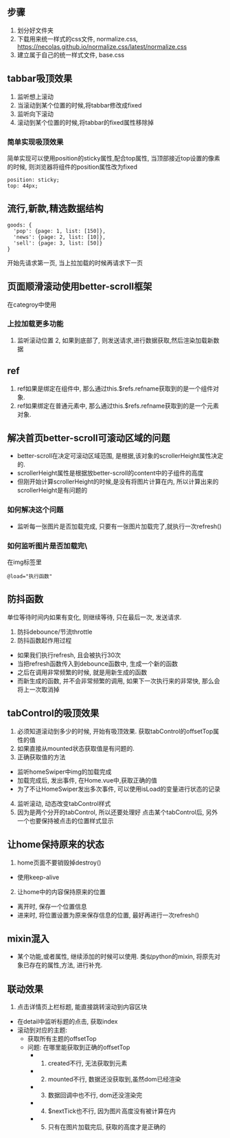 ## 步骤
1. 划分好文件夹
2. 下载用来统一样式的css文件, normalize.css, https://necolas.github.io/normalize.css/latest/normalize.css
3. 建立属于自己的统一样式文件, base.css



## tabbar吸顶效果
1. 监听想上滚动
2. 当滚动到某个位置的时候,将tabbar修改成fixed
3. 监听向下滚动
4. 滚动到某个位置的时候,将tabbar的fixed属性移除掉

### 简单实现吸顶效果
简单实现可以使用position的sticky属性,配合top属性, 当顶部接近top设置的像素的时候, 则浏览器将组件的position属性改为fixed
```
position: sticky;
top: 44px;
```


## 流行,新款,精选数据结构

```
goods: {
  'pop': {page: 1, list: [150]},
  'news': {page: 2, list: [10]},
  'sell': {page: 3, list: [50]}
}
```

开始先请求第一页, 当上拉加载的时候再请求下一页

## 页面顺滑滚动使用better-scroll框架
在categroy中使用

### 上拉加载更多功能
1. 监听滚动位置
2, 如果到底部了, 则发送请求,进行数据获取,然后渲染加载新数据

## ref
1. ref如果是绑定在组件中, 那么通过this.$refs.refname获取到的是一个组件对象.
2. ref如果绑定在普通元素中, 那么通过this.$refs.refname获取到的是一个元素对象.

## 解决首页better-scroll可滚动区域的问题
* better-scroll在决定可滚动区域范围, 是根据,该对象的scrollerHeight属性决定的.
* scrollerHeight属性是根据放better-scroll的content中的子组件的高度
* 但刚开始计算scrollerHeight的时候,是没有将图片计算在内, 所以计算出来的scrollerHeight是有问题的

### 如何解决这个问题
* 监听每一张图片是否加载完成, 只要有一张图片加载完了,就执行一次refresh()

### 如何监听图片是否加载完\
在img标签里
```
@load="执行函数"
```

## 防抖函数
单位等待时间内如果有变化, 则继续等待, 只在最后一次, 发送请求.
1. 防抖debounce/节流throttle
2. 防抖函数起作用过程
  * 如果我们执行refresh, 且会被执行30次
  * 当把refresh函数传入到debounce函数中, 生成一个新的函数
  * 之后在调用非常频繁的时候, 就是用新生成的函数
  * 而新生成的函数, 并不会非常频繁的调用, 如果下一次执行来的非常快, 那么会将上一次取消掉

## tabControl的吸顶效果
1. 必须知道滚动到多少的时候, 开始有吸顶效果. 获取tabControl的offsetTop属性的值
2. 如果直接从mounted状态获取值是有问题的.
3. 正确获取值的方法
  * 监听homeSwiper中img的加载完成
  * 加载完成后, 发出事件, 在Home.vue中,获取正确的值
  * 为了不让HomeSwiper发出多次事件, 可以使用isLoad的变量进行状态的记录
4. 监听滚动, 动态改变tabControl样式
5. 因为是两个分开的tabControl, 所以还要处理好 点击某个tabControl后, 另外一个也要保持被点击的位置样式显示

## 让home保持原来的状态
1. home页面不要销毁掉destroy()
  * 使用keep-alive
2. 让home中的内容保持原来的位置
  * 离开时, 保存一个位置信息
  * 进来时, 将位置设置为原来保存信息的位置, 最好再进行一次refresh()

## mixin混入
  * 某个功能,或者属性, 继续添加的时候可以使用. 类似python的mixin, 将原先对象已存在的属性,方法, 进行补充.

## 联动效果
1. 点击详情页上栏标题, 能直接跳转滚动到内容区块
  * 在detail中监听标题的点击, 获取index
  * 滚动到对应的主题:
    * 获取所有主题的offsetTop
    * 问题: 在哪里能获取到正确的offsetTop
      * 1. created不行, 无法获取到元素
      * 2. mounted不行, 数据还没获取到,虽然dom已经渲染
      * 3. 数据回调中也不行, dom还没渲染完
      * 4. $nextTick也不行, 因为图片高度没有被计算在内
      * 5. 只有在图片加载完后, 获取的高度才是正确的
